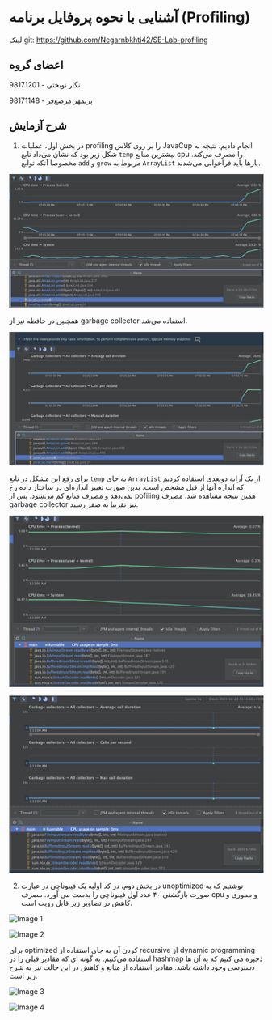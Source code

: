 # آشنایی با نحوه پروفایل برنامه (Profiling)

لینک git: <https://github.com/Negarnbkhti42/SE-Lab-profiling>
## اعضای گروه
نگار نوبختی - 98171201

پریمهر مرصع‌فر - 98171148

## شرح آزمایش

1. در بخش اول، عملیات profiling را بر روی کلاس JavaCup انجام دادیم. نتیجه به شکل زیر بود که نشان می‌داد تابع `temp` بیشترین منابع cpu را مصرف می‌کند. مخصوصا آنکه توابع `add` و `grow` مربوط به `ArrayList` بارها باید فراخوانی ‌می‌شدند.

![unoptimized JavaCup CPU](./assets/javacup-unoptimized-cpu.png)

همچنین در حافظه نیز از garbage collector استفاده می‌شد.

![unoptimized JavaCup memory](./assets/javacup-unoptimized-memory.png)

برای رفع این مشکل در تابع `temp` به جای `ArrayList` از یک آرایه دوبعدی استفاده کردیم که اندازه آنها از قبل مشخص است. بدین صورت تغییر اندازه‌ای در ساختار داده رخ نمی‌دهد و مصرف منابع کم می‌شود. پس از pofiling همین نتیجه مشاهده شد. مصرف garbage collector نیز تقریبا به صفر رسید.

![optimized JavaCup CPU](./assets/javacup-optimized-cup.png)

![optimized JavaCup memory](./assets/javacup-optimized-memory.png)

2. در بخش دوم، در کد اولیه یک فیبوناچی در عبارت unoptimized نوشتیم که به صورت بازگشتی ۴۰ عدد اول فیبوناچی را بدست می آورد. مصرف cpu و مموری و کاهش در تصاویر زیر قابل رویت است.
   
![Image 1](./assets/Image-1.png)


![Image 2](./assets/Image-2.png)

برای optimized کردن آن به جای استقاده از recursive از dynamic programming استفاده می‌کنیم. به گونه ای که مقادیر قبلی را در  hashmap ذخیره می کنیم که به آن ها دسترسی وجود داشته باشد. مقادیر استفاده از منابع و کاهش در این حالت نیز به شرح زیر است. 

![Image 3](./assets/Image-3.png)

![Image 4](./assets/Image-4.png)


